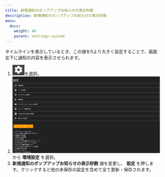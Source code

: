 ```yaml
---
title: 新規通知のポップアップお知らせの表示秒数
description: 新規通知のポップアップお知らせの表示秒数
menu:
  docs:
    weight: 40
    parent: settings-system
---
```

タイムラインを表示しているとき、この値を0より大きく設定することで、画面左下に通知の内容を表示させられます。

1. ![settings1](https://raw.githubusercontent.com/cutls/TheDeskDocs/master/media/settings1.png)を選択。
1. ![settings2](https://raw.githubusercontent.com/cutls/TheDeskDocs/master/media/settings2.png)  
から __環境設定__ を選択。
1. __新規通知のポップアップお知らせの表示秒数__ 値を変更し、 __設定__ を押します。クリックすると他の未保存の設定を含めて全て更新・保存されます。





